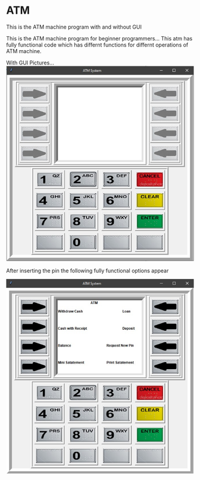 # ATM
This is the ATM machine program with and without GUI
  
  This is the ATM machine program for beginner programmers...
This atm has fully functional code which has differnt functions for differnt operations of ATM machine.

With GUI Pictures...
![ATM Screen](https://github.com/heyharshjaiswal/ATM/blob/master/ATM.jpg)

After inserting the pin the following fully functional options appear

![After Entering Pin](https://github.com/heyharshjaiswal/ATM/blob/master/AfterEnteringPin%20.jpg)
